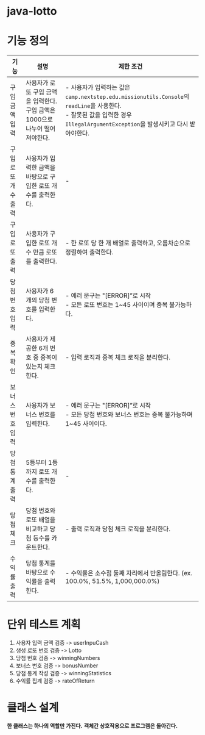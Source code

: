 # java-lotto


# 기능 정의

| 기능                  | 설명                                                                               | 제한 조건                                                                                                                                       |
|-----------------------|------------------------------------------------------------------------------------|---------------------------------------------------------------------------------------------------------------------------------------------|
| 구입 금액 입력        | 사용자가 로또 구입 금액을 입력한다. 구입 금액은 1000으로 나누어 떨어져야한다.                | - 사용자가 입력하는 값은 `camp.nextstep.edu.missionutils.Console`의 `readLine`을 사용한다. <br> - 잘못된 값을 입력한 경우 `IllegalArgumentException`을 발생시키고 다시 받아야한다. |
| 구입 로또 개수 출력   | 사용자가 입력한 금액을 바탕으로 구입한 로또 개수를 출력한다.                            | -                                                                                                                                           |
| 구입 로또 출력        | 사용자가 구입한 로또 개수 만큼 로또를 출력한다.  | - 한 로또 당 한 개 배열로 출력하고, 오름차순으로 정렬하여 출력한다.                                                                                                    |
| 당첨 번호 입력        | 사용자가 6개의 당첨 번호를 입력한다. | - 에러 문구는 "[ERROR]”로 시작 <br> - 모든 로또 번호는 1~45 사이이며 중복 불가능하다.                                                                                 |
| 중복 확인            | 사용자가 제공한 6개 번호 중 중복이 있는지 체크한다.     | - 입력 로직과 중복 체크 로직을 분리한다.                                                                                                                                          |
| 보너스 번호 입력     | 사용자가 보너스 번호를 입력한다.   | - 에러 문구는 "[ERROR]”로 시작 <br/> - 모든 당첨 번호와 보너스 번호는 중복 불가능하며 1~45 사이이다.                                                                        |
| 당첨 통계 출력       | 5등부터 1등까지 로또 개수를 출력한다.                                               | -                                                                                                                                           |
| 당첨 체크            | 당첨 번호와 로또 배열을 비교하고 당첨 등수를 카운트한다.      | - 출력 로직과 당첨 체크 로직을 분리한다.                                                                                                                    |
| 수익률 출력           | 당첨 통계를 바탕으로 수익률을 출력한다. | - 수익률은 소수점 둘째 자리에서 반올림한다. (ex. 100.0%, 51.5%, 1,000,000.0%)                                                                                 |

# 단위 테스트 계획

1. 사용자 입력 금액 검증 -> userInpuCash
2. 생성 로또 번호 검증 -> Lotto
3. 당첨 번호 검증 -> winningNumbers
3. 보너스 번호 검증 -> bonusNumber
4. 당첨 통계 작성 검증 -> winningStatistics
5. 수익률 집계 검증 -> rateOfReturn

# 클래스 설계

**한 클래스는 하나의 역할만 가진다.**
**객체간 상호작용으로 프로그램은 돌아간다.**
